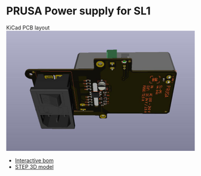 # PRUSA Power supply for SL1

KiCad PCB layout
![PCB](rev.1.4.1/sl-ps-141.jpg)

* [Interactive bom](http://htmlpreview.github.io/?https://github.com/prusa3d/SL-PS-PCB/blob/master/rev.1.4.1/ibom.html)
* [STEP 3D model](rev.1.4.1/sl-ps-141.step)
